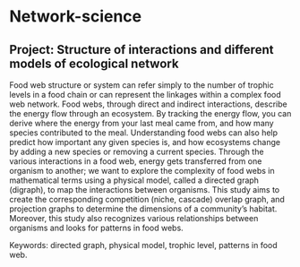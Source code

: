 # Network-science

## Project: Structure of interactions and different models of ecological network
Food web structure or system can refer simply to the number of trophic levels in a food chain or can represent the linkages within a complex food web network. Food webs, through direct and indirect interactions, describe the energy flow through an ecosystem. By tracking the energy flow, you can derive where the energy from your last meal came from, and how many species contributed to the meal. Understanding food webs can also help predict how important any given species is, and how ecosystems change by adding a new species or removing a current species. Through the various interactions in a food web, energy gets transferred from one organism to another; we want to explore the complexity of food webs in mathematical terms using a physical model, called a directed graph (digraph), to map the interactions between organisms. This study aims to create the corresponding competition (niche, cascade) overlap graph, and projection graphs to determine the dimensions of a community’s habitat. Moreover, this study also recognizes various relationships between organisms and looks for patterns in food webs. 

Keywords: directed graph, physical model, trophic level, patterns in food web. 
